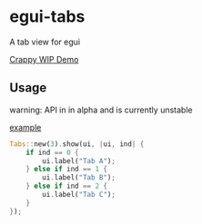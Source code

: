
# egui-tabs

A tab view for egui

[Crappy WIP Demo](https://damus-io.github.io/egui-tabs/)

## Usage

warning: API in in alpha and is currently unstable 

[example](examples/basic.rs)

```rust
Tabs::new(3).show(ui, |ui, ind| {
    if ind == 0 {
        ui.label("Tab A");
    } else if ind == 1 {
        ui.label("Tab B");
    } else if ind == 2 {
        ui.label("Tab C");
    }
});
``` 
